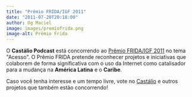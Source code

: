 ```yaml
---
title: "Prêmio FRIDA/IGF 2011"
date: "2011-07-20T20:18:00"
author: Og Maciel
image: images/premiofrida.png
image-alt: Prêmio Frida
---
```


O **Castálio Podcast** está concorrendo ao [Prêmio FRIDA/IGF
2011](http://premiofrida.org/por/) no tema "Acesso". O Prêmio FRIDA pretende
reconhecer projetos e iniciativas que colaborem de forma significativa com o
uso da Internet como catalisador para a mudança na **América Latina** e o
**Caribe**.

Caso você tenha interesse e um tempo livre, vote no
[Castálio](http://premiofrida.org/por/projects/view/1424) e outros projetos que
também estão concorrendo!
